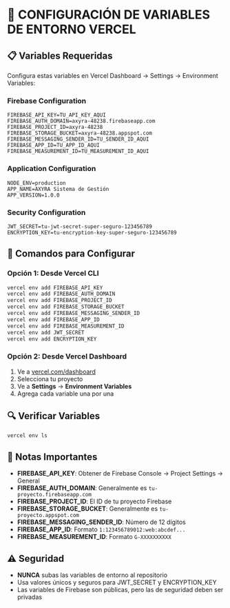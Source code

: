 # 🔧 CONFIGURACIÓN DE VARIABLES DE ENTORNO VERCEL

## 📋 Variables Requeridas

Configura estas variables en Vercel Dashboard → Settings → Environment Variables:

### **Firebase Configuration**

```
FIREBASE_API_KEY=TU_API_KEY_AQUI
FIREBASE_AUTH_DOMAIN=axyra-48238.firebaseapp.com
FIREBASE_PROJECT_ID=axyra-48238
FIREBASE_STORAGE_BUCKET=axyra-48238.appspot.com
FIREBASE_MESSAGING_SENDER_ID=TU_SENDER_ID_AQUI
FIREBASE_APP_ID=TU_APP_ID_AQUI
FIREBASE_MEASUREMENT_ID=TU_MEASUREMENT_ID_AQUI
```

### **Application Configuration**

```
NODE_ENV=production
APP_NAME=AXYRA Sistema de Gestión
APP_VERSION=1.0.0
```

### **Security Configuration**

```
JWT_SECRET=tu-jwt-secret-super-seguro-123456789
ENCRYPTION_KEY=tu-encryption-key-super-seguro-123456789
```

## 🚀 Comandos para Configurar

### **Opción 1: Desde Vercel CLI**

```bash
vercel env add FIREBASE_API_KEY
vercel env add FIREBASE_AUTH_DOMAIN
vercel env add FIREBASE_PROJECT_ID
vercel env add FIREBASE_STORAGE_BUCKET
vercel env add FIREBASE_MESSAGING_SENDER_ID
vercel env add FIREBASE_APP_ID
vercel env add FIREBASE_MEASUREMENT_ID
vercel env add JWT_SECRET
vercel env add ENCRYPTION_KEY
```

### **Opción 2: Desde Vercel Dashboard**

1. Ve a [vercel.com/dashboard](https://vercel.com/dashboard)
2. Selecciona tu proyecto
3. Ve a **Settings** → **Environment Variables**
4. Agrega cada variable una por una

## 🔍 Verificar Variables

```bash
vercel env ls
```

## 📝 Notas Importantes

- **FIREBASE_API_KEY**: Obtener de Firebase Console → Project Settings → General
- **FIREBASE_AUTH_DOMAIN**: Generalmente es `tu-proyecto.firebaseapp.com`
- **FIREBASE_PROJECT_ID**: El ID de tu proyecto Firebase
- **FIREBASE_STORAGE_BUCKET**: Generalmente es `tu-proyecto.appspot.com`
- **FIREBASE_MESSAGING_SENDER_ID**: Número de 12 dígitos
- **FIREBASE_APP_ID**: Formato `1:123456789012:web:abcdef...`
- **FIREBASE_MEASUREMENT_ID**: Formato `G-XXXXXXXXXX`

## ⚠️ Seguridad

- **NUNCA** subas las variables de entorno al repositorio
- Usa valores únicos y seguros para JWT_SECRET y ENCRYPTION_KEY
- Las variables de Firebase son públicas, pero las de seguridad deben ser privadas
